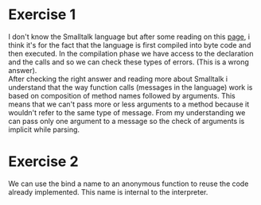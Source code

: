 # Exercise 1
I don't know the Smalltalk language but after some reading on this [page](https://en.wikipedia.org/wiki/Smalltalk), i think it's for the fact that the language is first compiled into byte code and then executed. In the compilation phase we have access to the declaration and the calls and so we can check these types of errors. (This is a wrong answer).  
After checking the right answer and reading more about Smalltalk i understand that the way function calls (messages in the language) work is based on composition of method names followed by arguments. This means that we can't pass more or less arguments to a method because it wouldn't refer to the same type of message. From my understanding we can pass only one argument to a message so the check of arguments is implicit while parsing.

# Exercise 2
We can use the bind a name to an anonymous function to reuse the code already implemented. This name is internal
to the interpreter.